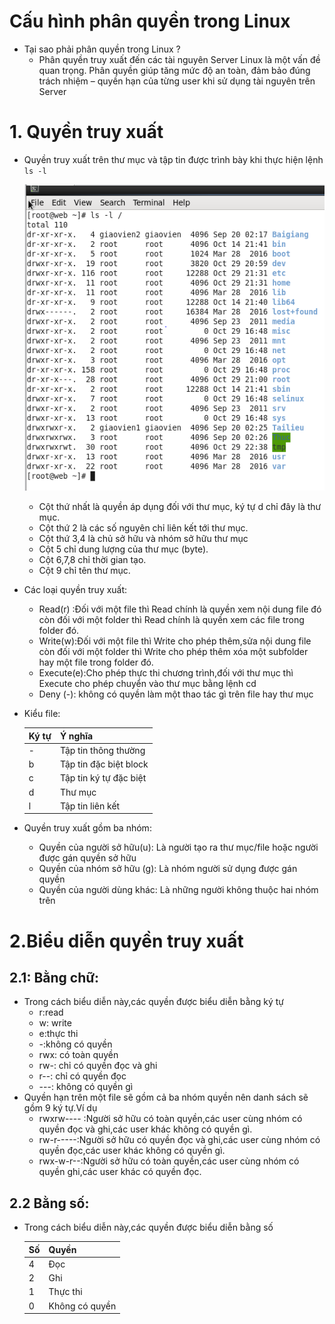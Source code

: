 ﻿# Cấu hình phân quyền trong Linux
 
 - Tại sao phải phân quyền trong Linux ?
   + Phân quyền truy xuất đến các tài nguyên Server Linux là một vấn đề quan trọng. Phân quyền giúp tăng mức độ an toàn, đảm bảo đúng trách nhiệm – quyền hạn của từng user khi sử dụng tài nguyên trên Server
 
 # 1. Quyền truy xuất
 - Quyền truy xuất trên thư mục và tập tin được trình bày khi thực hiện lệnh `ls -l`
 
   ![]( /image/ls-l.PNG)
   + Cột thứ nhất là quyền áp dụng đối với thư mục, ký tự d chỉ đây là thư mục.
   + Cột thứ 2 là các số nguyên chỉ liên kết tới thư mục.
   + Cột thứ 3,4 là chủ sở hữu và nhóm sở hữu thư mục
   + Cột 5 chỉ dung lượng của thư mục (byte).
   + Cột 6,7,8 chỉ thời gian tạo.
   + Cột 9 chỉ tên thư mục.
 - Các loại quyền truy xuất:  
   + Read(r) :Đối với một file thì Read chính là quyền xem nội dung file đó còn đối với một folder thì Read chính là quyền xem các file      trong folder đó.
   + Write(w):Đối với một file thì Write cho phép thêm,sửa nội dung file còn đối với một folder thì Write cho phép thêm xóa một subfolder hay một file trong folder đó.
   + Execute(e):Cho phép thực thi chương trình,đối với thư mục thì Execute cho phép chuyển vào thư mục bằng lệnh cd
   + Deny (-): không có quyền làm một thao tác gì trên file hay thư mục
 - Kiểu file:
 
   |Ký tự| Ý nghĩa|
   |-----|--------|
   |-|Tập tin thông thường|
   |b|Tập tin đặc biệt block|
   |c|Tập tin ký tự đặc biệt|
   |d|Thư mục|
   |l|Tập tin liên kết|
   
- Quyền truy xuất gồm ba nhóm:
  + Quyền của người sở hữu(u): Là người tạo ra thư mục/file hoặc người được gán quyền sở hữu
  + Quyền của nhóm sở hữu (g): Là nhóm người sử dụng được gán quyền
  + Quyền của người dùng khác: Là những người không thuộc hai nhóm trên

# 2.Biểu diễn quyền truy xuất

## 2.1: Bằng chữ:

- Trong cách biểu diễn này,các quyền được biểu diễn bằng ký tự
  + r:read
  + w: write
  + e:thực thi
  + -:không có quyền
  + rwx: có toàn quyền
  + rw-: chỉ có quyền đọc và ghi
  + r--: chỉ có quyền đọc
  + ---: không có quyền gì
- Quyền hạn trên một file sẽ gồm cả ba nhóm quyền nên danh sách sẽ gồm 9 ký tự.Ví dụ
  + rwxrw---- :Người sở hữu có toàn quyền,các user cùng nhóm có quyền đọc và ghi,các user khác không có quyền gì.
  + rw-r-----:Người sở hữu có quyền đọc và ghi,các user cùng nhóm có quyền đọc,các user khác không có quyền gì.
  + rwx-w-r--:Người sở hữu có toàn quyền,các user cùng nhóm có quyền ghi,các user khác có quyền đọc.

## 2.2 Bằng số:

- Trong cách biểu diễn này,các quyền được biểu diễn bằng số
   
  | Số | Quyền |
  |----|-------|
  |4|Đọc
  |2|Ghi|
  |1|Thực thi|
  |0|Không có quyền|
